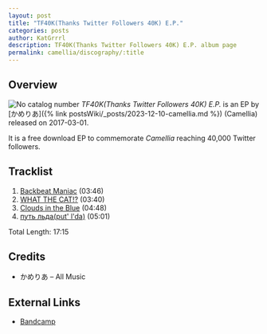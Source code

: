 ```yaml
---
layout: post
title: "TF40K(Thanks Twitter Followers 40K) E.P."
categories: posts
author: KatGrrrl
description: TF40K(Thanks Twitter Followers 40K) E.P. album page
permalink: camellia/discography/:title
---
```


## Overview

![No catalog number](/assets/images/camellia/albums/TF40KEP.png)
*TF40K(Thanks Twitter Followers 40K) E.P.* is an EP by [かめりあ]({% link postsWiki/_posts/2023-12-10-camellia.md %}) (Camellia) released on 2017-03-01.

It is a free download EP to commemorate *Camellia* reaching 40,000 Twitter followers.

## Tracklist

1. [Backbeat Maniac](<{% link postsInclude/_posts/camellia/songs/Backbeat-Maniac/2024-03-14-Backbeat-Maniac.md %}>) (03:46)
2. [WHAT THE CAT!?](<{% link postsInclude/_posts/camellia/songs/WHAT-THE-CAT/2024-03-14-WHAT-THE-CAT.md %}>) (03:40)
3. [Clouds in the Blue](<{% link postsInclude/_posts/camellia/songs/Clouds-in-the-Blue/2024-03-14-Clouds-in-the-Blue.md %}>) (04:48)
4. [путь льда(put' l'da)](<{% link postsInclude/_posts/camellia/songs/put-l-da/2024-03-14-put-l-da.md %}>) (05:01)

Total Length: 17:15

## Credits

* かめりあ – All Music

## External Links

* [Bandcamp](https://cametek.bandcamp.com/album/tf40k-thanks-twitter-followers-40k-e-p)

